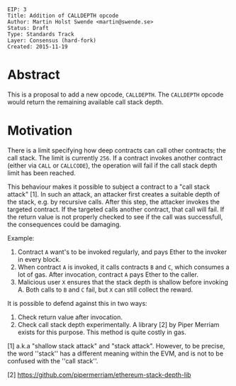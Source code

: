 ```
EIP: 3
Title: Addition of CALLDEPTH opcode
Author: Martin Holst Swende <martin@swende.se>
Status: Draft
Type: Standards Track
Layer: Consensus (hard-fork)
Created: 2015-11-19
```

# Abstract

This is a proposal to add a new opcode, `CALLDEPTH`. The `CALLDEPTH` opcode would return the remaining available call stack depth. 

# Motivation

There is a limit specifying how deep contracts can call other contracts; the call stack. The limit is currently `256`. If a contract invokes another contract (either via `CALL` or `CALLCODE`), the operation will fail if the call stack depth limit has been reached. 

This behaviour makes it possible to subject a contract to a "call stack attack" [1]. In such an attack, an attacker first creates a suitable depth of the stack, e.g. by recursive calls. After this step, the attacker invokes the targeted contract. If the targeted calls another contract, that call will fail. If the return value is not properly checked to see if the call was successfull, the consequences could be damaging. 

Example: 

1. Contract `A` want's to be invoked regularly, and pays Ether to the invoker in every block.
2. When contract `A` is invoked, it calls contracts `B` and `C`, which consumes a lot of gas. After invocation, contract `A` pays Ether to the caller. 
3. Malicious user `X` ensures that the stack depth is shallow before invoking A. Both calls to `B` and `C` fail, but `X` can still collect the reward. 

It is possible to defend against this in two ways:

1. Check return value after invocation. 
2. Check call stack depth experimentally. A library [2] by Piper Merriam exists for this purpose. This method is quite costly in gas.


[1] a.k.a "shallow stack attack" and "stack attack". However, to be precise, the word ''stack'' has a different meaning within the EVM, and is not to be confused with the ''call stack''.

[2] https://github.com/pipermerriam/ethereum-stack-depth-lib 
